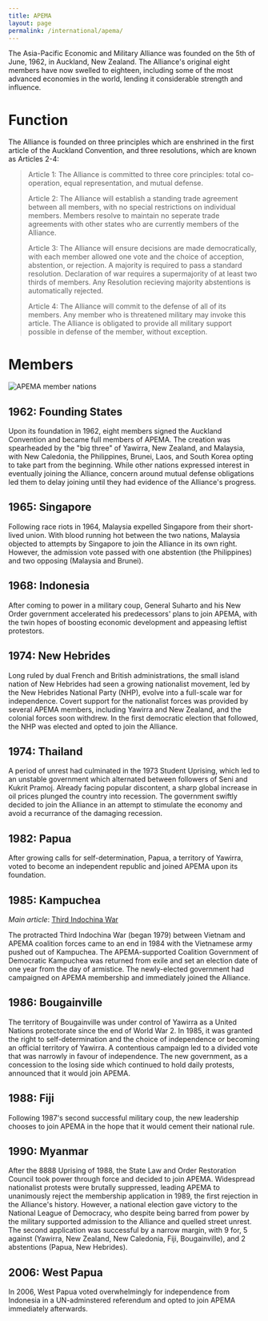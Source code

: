 ```yaml
---
title: APEMA
layout: page
permalink: /international/apema/
---
```


The Asia-Pacific Economic and Military Alliance was founded on the 5th of June,
1962, in Auckland, New Zealand. The Alliance's original eight members have now
swelled to eighteen, including some of the most advanced economies in the
world, lending it considerable strength and influence.

# Function

The Alliance is founded on three principles which are enshrined in the first
article of the Auckland Convention, and three resolutions, which are known as
Articles 2-4:

> Article 1: The Alliance is committed to three core principles: total
> co-operation, equal representation, and mutual defense.
>
> Article 2: The Alliance will establish a standing trade agreement between all
> members, with no special restrictions on individual members. Members resolve 
> to maintain no seperate trade agreements with other states who are currently
> members of the Alliance.
>
> Article 3: The Alliance will ensure decisions are made democratically, with
> each member allowed one vote and the choice of acception, abstention, or
> rejection. A majority is required to pass a standard resolution. Declaration 
> of war requires a supermajority of at least two thirds of members. Any
> Resolution recieving majority abstentions is automatically rejected.
>
> Article 4: The Alliance will commit to the defense of all of its members. Any
> member who is threatened military may invoke this article. The Alliance is
> obligated to provide all military support possible in defense of the member,
> without exception.

# Members

![APEMA member nations](/yawirra/assets/images/APEMA.jpg)

## 1962: Founding States

Upon its foundation in 1962, eight members signed the Auckland Convention and
became full members of APEMA. The creation was spearheaded by the "big three" of
Yawirra, New Zealand, and Malaysia, with New Caledonia, the Philippines, Brunei,
Laos, and South Korea opting to take part from the beginning. While other
nations expressed interest in eventually joining the Alliance, concern around
mutual defense obligations led them to delay joining until they had evidence of
the Alliance's progress.

## 1965: Singapore

Following race riots in 1964, Malaysia expelled Singapore from their short-lived
union. With blood running hot between the two nations, Malaysia objected to
attempts by Singapore to join the Alliance in its own right. However, the
admission vote passed with one abstention (the Philippines) and two opposing
(Malaysia and Brunei).

## 1968: Indonesia

After coming to power in a military coup, General Suharto and his New Order government accelerated his predecessors' plans to join APEMA, with the twin hopes of boosting economic development and appeasing leftist protestors.

## 1974: New Hebrides

Long ruled by dual French and British administrations, the small island nation
of New Hebrides had seen a growing nationalist movement, led by the New Hebrides
National Party (NHP), evolve into a full-scale war for independence. Covert
support for the nationalist forces was provided by several APEMA members,
including Yawirra and New Zealand, and the colonial forces soon withdrew. In the
first democratic election that followed, the NHP was elected and opted to join
the Alliance.

## 1974: Thailand

A period of unrest had culminated in the 1973 Student Uprising, which led to an
unstable government which alternated between followers of Seni and Kukrit
Pramoj. Already facing popular discontent, a sharp global increase in oil prices
plunged the country into recession. The government swiftly decided to join the
Alliance in an attempt to stimulate the economy and avoid a recurrance of the
damaging recession.

## 1982: Papua

After growing calls for self-determination, Papua, a territory of Yawirra, voted
to become an independent republic and joined APEMA upon its foundation.

## 1985: Kampuchea

*Main article*: [Third Indochina War](/yawirra/international/thirdindowar/)

The protracted Third Indochina War (began 1979) between Vietnam and APEMA
coalition forces came to an end in 1984 with the Vietnamese army pushed out of
Kampuchea. The APEMA-supported Coalition Government of Democratic Kampuchea was
returned from exile and set an election date of one year from the day of
armistice. The newly-elected government had campaigned on APEMA membership and
immediately joined the Alliance.

## 1986: Bougainville

The territory of Bougainville was under control of Yawirra as a United Nations
protectorate since the end of World War 2. In 1985, it was granted the right to
self-determination and the choice of independence or becoming an official
territory of Yawirra. A contentious campaign led to a divided vote that was
narrowly in favour of independence. The new government, as a concession to the
losing side which continued to hold daily protests, announced that it would join
APEMA.

## 1988: Fiji

Following 1987's second successful military coup, the new leadership chooses to
join APEMA in the hope that it would cement their national rule.

## 1990: Myanmar

After the 8888 Uprising of 1988, the State Law and Order Restoration Council
took power through force and decided to join APEMA. Widespread nationalist
protests were brutally suppressed, leading APEMA to unanimously reject the
membership application in 1989, the first rejection in the Alliance's history.
However, a national election gave victory to the National League of Democracy,
who despite being barred from power by the military supported admission to the
Alliance and quelled street unrest. The second application was successful by a
narrow margin, with 9 for, 5 against (Yawirra, New Zealand, New Caledonia, Fiji,
Bougainville), and 2 abstentions (Papua, New Hebrides).

## 2006: West Papua

In 2006, West Papua voted overwhelmingly for independence from Indonesia in a
UN-adminstered referendum and opted to join APEMA immediately afterwards.

